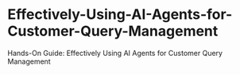 # Effectively-Using-AI-Agents-for-Customer-Query-Management
Hands-On Guide: Effectively Using AI Agents for Customer Query Management
